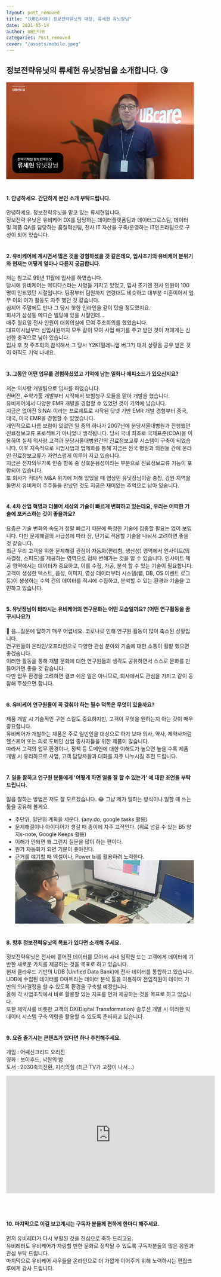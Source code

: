 ```yaml
---
layout: post_removed
title: "[UB인터뷰] 정보전략유닛의 대장, 류세현 유닛장님"
date: 2021-05-14
author: UB인터뷰
categories: Post_removed
cover: "/assets/mobile.jpeg"
---
```



## 정보전략유닛의 류세현 유닛장님을 소개합니다. 😘
![](/assets/posting/20210514/1.png)
<br><br>


#### 1. 안녕하세요. 간단하게 본인 소개 부탁드립니다.
안녕하세요. 정보전략유닛을 맡고 있는 류세현입니다.<br>
정보전략 유닛은 유비케어 DX를 담당하는 데이터플랫폼팀과 데이터그로스팀,
데이터 및 제품 QA를 담당하는 품질혁신팀, 전사 IT 자산을 구축/운영하는 IT인프라팀으로 구성이 되어 있습니다.
<br><br>

#### 2. 유비케어에 계시면서 많은 것을 경험하셨을 것 같은데요, 입사초기의 유비케어 분위기와 현재는 어떻게 얼마나 다른지 궁금합니다.
저는 참고로 99년 11월에 입사를 하였습니다.<br>
당시에 유비케어는  메디다스라는 사명을 가지고 있었고, 입사 초기엔 전사 인원이 100명이 안되었던 시절입니다.
팀장부터 팀원까지 연령대도 비슷하고 대부분 미혼이어서 업무 이외 여가 활동도 자주 했던 것 같습니다.<br>
심지어 주말에도 만나 그 당시 핫한 인라인을 같이 탔을 정도였지요.<br>
회사가 삼성동 메디슨 빌딩에 있을 시절인데…<br>
매주 월요일 전사 인원이 대회의실에 모여  주초회의를 했었습니다.<br>
대표이사님부터 신입사원까지 모두 같이 모여 사업 얘기를 주고 받던 것이 저에게는 신선한 충격으로 남아 있습니다.<br>
입사 후 첫 주초회의 참석해서 그 당시 Y2K(밀레니엄 버그?) 대처 상황을 공유 받은 것이 아직도 기억 나네요.
<br><br>

#### 3. 그동안 어떤 업무를 경험하셨었고 기억에 남는 일화나 에피소드가 있으신지요?
저는 의사랑 개발팀으로 입사를 하였습니다.<br>
컨버전, 수약가툴 개발부터 시작해서 보험청구 모듈을 맡아 개발을 했습니다.<br>
유비케어에서 다양한 EMR 개발을 경험할 수 있었던 것이 기억에 남습니다.<br>
지금은 없어진 SINAI 이라는 프로제트로 시작된 닷넷 기반 EMR 개발 경험부터 중국, 태국, 미국 EMR을 경험할 수 있었습니다.<br>
개인적으로 나름 보람이 있었던 일 중의 하나가 2007년에 분당서울대병원과 진행했던 진료정보교류 프로젝트가 아니었나 생각됩니다. 
당시 국내 최초로 국제표준(CDA)을 이용하여 실제 의사랑 고객과 분당서울대병원간의 진료정보교류 시스템이 구축이 되었습니다. 
이후 지속적으로 시범사업과 법제화를 통해 지금은 전국 병원과 의원들 간에 온라인 진료정보교류가 자연스럽게 이루어 지고 있습니다.<br>
지금은 전자의무기록 인증 항목 중 상호운용성이라는 부분으로 진료정보교류 기능이 포함되어 있습니다.<br>
또 회사가 적대적 M&A 위기에 처해 있었을 때 염상민 유닛장님이랑 충청, 강원 지역을 돌면서 유비케어 주주들을 만났던 것도 지금은 재미있는 추억으로 남아 있습니다.
<br><br>

#### 4. 4차 산업 혁명과 더불어 세상의 기술이 빠르게 변화하고 있는데요, 우리는 어떠한 기술에 포커스하는 것이 좋을까요?
요즘은 기술 변화의 속도가 정말 빠르기 때문에 특정한 기술에 집중할 필요는 없어 보입니다. 
다만 문제해결의 시급성에 따라 장, 단기로 적용할 기술을 나눠서  고려하면 좋을 것 같습니다.<br>
최근 우리 고객을 위한 문제해결 관점이  자동화(편리함, 생산성) 영역에서 인사이트(의사결정, 스피드)를 제공하는 영역으로 점차 변해가는 것을 알 수 있습니다. 인사이트 제공 영역에서는 데이터가 중요하고, 이를 수집, 가공, 분석 할 수 있는 기술이 필요합니다.<br>
고객이 생성한 텍스트, 음성, 이미지, 영상 데이터부터 시스템(웹, DB, OS 이벤트 로그 등)이 생성하는 수억 건의 데이터를 적시에 수집하고, 분석할 수 있는 환경과 기술을 고민하고 있습니다.
<br><br>

#### 5. 유닛장님이 바라시는 유비케어의 연구문화는 어떤 모습일까요? (어떤 연구활동을 꿈꾸시나요?)
🤔 음...질문에 답하기 매우 어렵네요.
코로나로 인해 연구원 활동이 많이 축소된 상황입니다.<br>
연구원들이 온라인/오프라인으로 다양한 관심 분야와 기술에 대한 소통이 활발 했으면 좋겠습니다.<br>
이러한 활동을 통해 개발 문화에 대한 연구원들의 생각도 공유하면서 스스로 문화를 만들어가면 좋을 것 같습니다.<br>
다만 업무 환경을  고려하면 결코 쉬운 일은 아니므로, 회사에서도 관심을 가지고 같이 동참해 주셨으면 합니다.
<br><br>

#### 6. 유비케어 연구원들이 꼭 갖춰야 하는 필수 덕목은 무엇이 있을까요?
제품 개발 시 기술적인 구현 스킬도 중요하지만, 고객이 무엇을 원하는지  아는 것이 매우 중요합니다.<br>
유비케어가 개발하는 제품은 주로 일반인을 대상으로 하기 보다 의사, 약사, 제약사처럼  헬스케어 또는 의료 도메인 산업 종사자들을 위한 제품이 많습니다.<br>
따라서 고객의 업무 환경이나, 정책 등 도메인에 대한 이해도가 높으면 높을 수록 제품 개발 시 유리하므로 사업, 고객 담당자들과 대화를 자주 나누시길  추천 드립니다.
<br><br>

#### 7. 일을 잘하고 연구원 분들에게 '어떻게 하면 일을 잘 할 수 있는가' 에 대한 조언을 부탁드립니다.
일을 잘하는 방법은 저도 잘 모르겠습니다. 😂
그냥 제가 일하는 방식이나 일할 때 쓰는 툴을 공유해 볼게요.
-  주단위, 일단위 계획을 세운다.  (any.do, google tasks 활용)
-  문제해결이나 아이디어가 생길 때 종이에 자주 끄적인다. (위로 넘길 수 있는 B5 양지s-note, Google Keeps 활용)
-  이해가 안되면 왜 그런지 질문을 많이 하는 편이다.
-  뭔가 자동화가 되면 기분이 좋아진다.
-  근거를 얘기할 때 엑셀이나, Power bi를 활용하려 노력한다.
![](/assets/posting/20210514/2.png)
<br><br>

#### 8. 향후 정보전략유닛의 목표가 있다면 소개해 주세요.  
정보전략유닛은 전사에 흩어진 데이터를 모아서 사내 임직원 또는 고객에게 데이터에 기반한 새로운 가치를 제공하는 것을 목표로 하고 있습니다.<br>
현재 클라우드 기반의 UDB (Unified Data Bank)에 전사 데이터를 통합하고 있습니다.<br>
UDB에 수집된 데이터를 D마트라는 데이터 분석 툴을 이용하여 전임직원이 데이터 기반의 의사결정을 할 수 있도록 환경을 구축할 예정입니다.<br>
올해 각 사업조직에서 바로 활용할 있는 지표를 먼저 제공하는 것을 목표로 하고 있습니다.<br>
또한  제약사를 비롯한 고객의 DX(Digital Transformation) 솔루션  개발 시 이러한 빅데이터 시스템 구축 역량을 활용할 수 있도록 준비하고 있습니다.
<br><br>

#### 9. 요즘 즐기시는 콘텐츠가 있다면 하나 추천해주세요. 
게임 : 어쌔신크리드 오리진
<br>영화 : 보이후드, 낙원의 밤
<br>도서 : 2030축의전환, 지리의힘 (최근 TV가 고장이 나서...)
<iframe width="560" height="315" src="https://www.youtube.com/embed/qqyiU_r52v8" title="YouTube video player" frameborder="0" allow="accelerometer; autoplay; clipboard-write; encrypted-media; gyroscope; picture-in-picture" allowfullscreen></iframe>

<br><br>

#### 10. 마지막으로 이걸 보고계시는 구독자 분들께 편하게 한마디 해주세요.
먼저 유비레터가 다시 부활된 것을 진심으로 축하 드리고요.<br>
유비레터도 유비케어가 자랑할 만한 문화로 정착될 수 있도록 구독자분들의 많은 응원과 관심 부탁 드립니다.<br>
마지막으로 유비케어 사우들을 온라인으로 더 가깝게 이어주기 위해 노력하시는 편집크루에게 감사 드립니다. 
